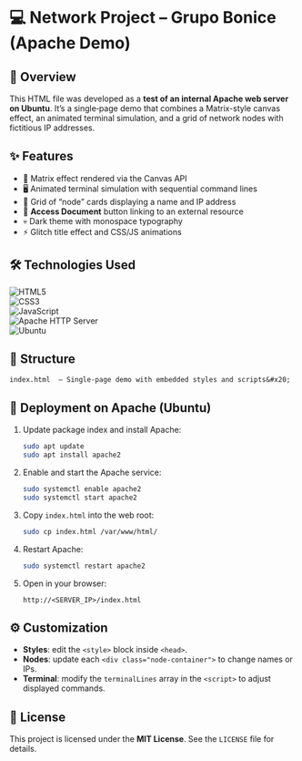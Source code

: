 # 💻 Network Project – Grupo Bonice (Apache Demo)

## 🚀 Overview
This HTML file was developed as a **test of an internal Apache web server on Ubuntu**. It’s a single‐page demo that combines a Matrix-style canvas effect, an animated terminal simulation, and a grid of network nodes with fictitious IP addresses.

## ✨ Features
- 🎇 Matrix effect rendered via the Canvas API  
- 🖥️ Animated terminal simulation with sequential command lines  
- 🔲 Grid of “node” cards displaying a name and IP address  
- 🔗 **Access Document** button linking to an external resource  
- 💀 Dark theme with monospace typography  
- ⚡ Glitch title effect and CSS/JS animations  

## 🛠️ Technologies Used
![HTML5](https://img.shields.io/badge/HTML5-E34F26?style=for-the-badge&logo=html5&logoColor=white)  
![CSS3](https://img.shields.io/badge/CSS3-1572B6?style=for-the-badge&logo=css3&logoColor=white)  
![JavaScript](https://img.shields.io/badge/JavaScript-F7DF1E?style=for-the-badge&logo=javascript&logoColor=black)  
![Apache HTTP Server](https://img.shields.io/badge/Apache_HTTP_Server-D22128?style=for-the-badge&logo=apache&logoColor=white)  
![Ubuntu](https://img.shields.io/badge/Ubuntu-E95420?style=for-the-badge&logo=ubuntu&logoColor=white)

## 📂 Structure
```
index.html  – Single‐page demo with embedded styles and scripts&#x20;

````

## 🚀 Deployment on Apache (Ubuntu)
1. Update package index and install Apache:  
   ```bash
   sudo apt update
   sudo apt install apache2
   ```

2. Enable and start the Apache service:
   ```bash
   sudo systemctl enable apache2
   sudo systemctl start apache2
   ```

3. Copy `index.html` into the web root:
   ```bash
   sudo cp index.html /var/www/html/
   ```

4. Restart Apache:
   ```bash
   sudo systemctl restart apache2
   ```

5. Open in your browser:
   ```
   http://<SERVER_IP>/index.html
   ```

## ⚙️ Customization

* **Styles**: edit the `<style>` block inside `<head>`.
* **Nodes**: update each `<div class="node-container">` to change names or IPs.
* **Terminal**: modify the `terminalLines` array in the `<script>` to adjust displayed commands.

## 📄 License

This project is licensed under the **MIT License**. See the `LICENSE` file for details.
